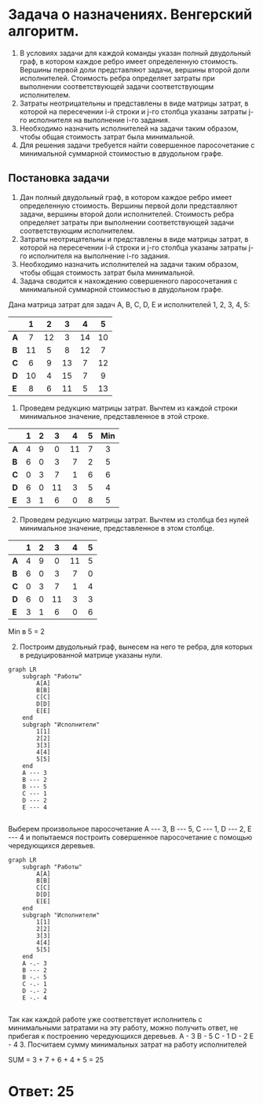 # Задача о назначениях. Венгерский алгоритм.
1. В условиях задачи для каждой команды указан полный двудольный граф, в котором каждое ребро имеет определенную стоимость. Вершины первой доли представляют задачи, вершины второй доли исполнителей. Стоимость ребра определяет затраты при выполнении соответствующей задачи соответствующим исполнителем.
2. Затраты неотрицательны и представлены в виде матрицы затрат, в которой на пересечении i-й строки и j-го столбца указаны затраты j-го исполнителя на выполнение i-го задания.
3. Необходимо назначить исполнителей на задачи таким образом, чтобы общая стоимость затрат была минимальной.
4. Для решения задачи требуется найти совершенное паросочетание с минимальной суммарной стоимостью в двудольном графе.


## Постановка задачи
1. Дан полный двудольный граф, в котором каждое ребро имеет определенную стоимость. Вершины первой доли представляют задачи, вершины второй доли исполнителей. Стоимость ребра определяет затраты при выполнении соответствующей задачи соответствующим исполнителем. 
2. Затраты неотрицательны и представлены в виде матрицы затрат, в которой на пересечении i-й строки и j-го столбца указаны затраты j-го исполнителя на выполнение i-го задания.
3. Необходимо назначить исполнителей на задачи таким образом, чтобы общая стоимость затрат была минимальной.
4. Задача сводится к нахождению совершенного паросочетания с минимальной суммарной стоимостью в двудольном графе.

Дана матрица затрат для задач A, B, C, D, E и исполнителей 1, 2, 3, 4, 5:

|       | **1** | **2** | **3** | **4** | **5** |
|-------|:-----:|:-----:|:-----:|:-----:|:-----:|
| **A** |   7   |  12   |   3   |  14   |  10   |
| **B** |  11   |   5   |   8   |  12   |   7   |
| **C** |   6   |   9   |  13   |   7   |  12   |
| **D** |  10   |   4   |  15   |   7   |   9   |
| **E** |   8   |   6   |  11   |   5   |  13   |

1. Проведем редукцию матрицы затрат. Вычтем из каждой строки минимальное значение, представленное в этой строке.

|       | **1** | **2** | **3** | **4** | **5** | **Min** |
|-------|:-----:|:-----:|:-----:|:-----:|:-----:|:-------:|
| **A** |   4   |   9   |   0   |  11   |   7   |    3    |
| **B** |   6   |   0   |   3   |   7   |   2   |    5    |
| **C** |   0   |   3   |   7   |   1   |   6   |    6    |
| **D** |   6   |   0   |  11   |   3   |   5   |    4    |
| **E** |   3   |   1   |   6   |   0   |   8   |    5    |

2. Проведем редукцию матрицы затрат. Вычтем из столбца без нулей минимальное значение, представленное в этом столбце.

|       | **1** | **2** | **3** | **4** | **5** |
|-------|:-----:|:-----:|:-----:|:-----:|:-----:|
| **A** |   4   |   9   |   0   |  11   |   5   |
| **B** |   6   |   0   |   3   |   7   |   0   |
| **C** |   0   |   3   |   7   |   1   |   4   |
| **D** |   6   |   0   |  11   |   3   |   3   |
| **E** |   3   |   1   |   6   |   0   |   6   |

Min в 5 = 2

2. Построим двудольный граф, вынесем на него те ребра, для которых в редуцированной матрице указаны нули.

```mermaid
graph LR
    subgraph "Работы"
        A[A]
        B[B]
        C[C]
        D[D]
        E[E]
    end
    subgraph "Исполнители"
        1[1]
        2[2]
        3[3]
        4[4]
        5[5]
    end
    A --- 3
    B --- 2
    B --- 5
    C --- 1
    D --- 2
    E --- 4
    
```

Выберем произвольное паросочетание A --- 3, B --- 5, C --- 1, D --- 2, E --- 4 и попытаемся построить совершенное паросочетание с помощью чередующихся деревьев.

```mermaid
graph LR
    subgraph "Работы"
        A[A]
        B[B]
        C[C]
        D[D]
        E[E]
    end
    subgraph "Исполнители"
        1[1]
        2[2]
        3[3]
        4[4]
        5[5]
    end
    A -.- 3
    B --- 2
    B -.- 5
    C -.- 1
    D -.- 2
    E -.- 4
    
```

Так как каждой работе уже соответствует исполнитель с минимальными затратами на эту работу, можно получить ответ, не прибегая к построению чередующихся деревьев.
A - 3
B - 5
C - 1
D - 2
E - 4
3. Посчитаем сумму минимальных затрат на работу исполнителей

SUM = 3 + 7 + 6 + 4 + 5 = 25

# Ответ: 25
